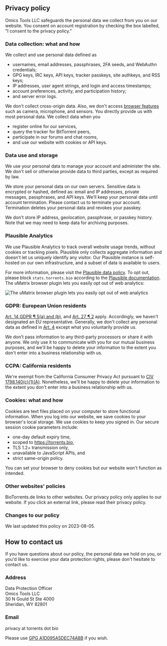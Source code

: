 ## Privacy policy

Omics Tools LLC safeguards the personal data we collect from you on our website.
You consent on account registration by checking the box labelled,
"I consent to the privacy policy."

### Data collection: what and how

We collect and use personal data defined as

- usernames, email addresses, passphrases, 2FA seeds, and WebAuthn credentials;
- GPG keys, IRC keys, API keys, tracker passkeys, site authkeys, and RSS keys;
- IP addresses, user agent strings, and login and access timestamps;
- account preferences, activity, and participation history;
- and server error logs.

We don't collect cross-origin data.
Also, we don't access
[browser features](https://developer.mozilla.org/en-US/docs/Web/HTTP/Headers/Permissions-Policy)
such as camera, microphone, and sensors.
You directly provide us with most personal data.
We collect data when you

- register online for our services,
- query the tracker for BitTorrent peers,
- participate in our forums and chat rooms,
- and use our website with cookies or API keys.

### Data use and storage

We use your personal data to manage your account and administer the site.
We don't sell or otherwise provide data to third parties, except as required by law.

We store your personal data on our own servers.
Sensitive data is encrypted or hashed, defined as:
email and IP addresses, private messages, passphrases, and API keys.
We'll keep your personal data until account termination.
Please contact us to terminate your account.
Termination deletes your personal data and revokes your passkey.

We don't store IP address, geolocation, passphrase, or passkey history.
Note that we may need to keep data for archiving purposes.

### Plausible Analytics

We use Plausible Analytics to track overall website usage trends, without cookies or tracking pixels.
Plausible only collects aggregate information and doesn't let us uniquely identify any visitor.
Our Plausible instance is self-hosted on our own infrastructure, and a subset of data is available to users.

For more information, please visit the
[Plausible data policy](https://plausible.io/data-policy).
To opt out, please block `stats.torrents.bio` according to the
[Plausible documentation](https://plausible.io/docs/excluding).
The uMatrix browser plugin lets you easily opt out of web analytics:

![The uMatrix browser plugin lets you easily opt out of web analytics](/images/plausible-optout.png)

### GDPR: European Union residents

[Art. 14 GDPR ¶ 5(a) and (b)](https://gdpr-info.eu/art-14-gdpr), and
[Art. 27 ¶ 2](https://gdpr-info.eu/art-27-gdpr) apply.
Accordingly, we haven't designated an EU representative.
Generally, we don't collect any personal data as defined in
[Art. 4](https://gdpr-info.eu/art-4-gdpr)
except what you voluntarily provide us.

We don't pass information to any third-party processors or share it with anyone.
We only use it to communicate with you for our mutual business purposes,
and we'll be happy to delete your information
to the extent you don't enter into a business relationship with us.

### CCPA: California residents

We're exempt from the California Consumer Privacy Act pursuant to
[CIV 1798.140(c)(1)(A)](https://ccpa-info.com/home/1798-140-definitions).
Nonetheless, we'll be happy to delete your information
to the extent you don't enter into a business relationship with us.

### Cookies: what and how

Cookies are text files placed on your computer to store functional information.
When you log into our website, we save cookies to your browser's local storage.
We use cookies to keep you signed in.
Our secure session cookie parameters include:

- one-day default expiry time,
- scoped to https://torrents.bio,
- TLS 1.2+ transmission only,
- unavailable to JavaScript APIs, and
- strict same-origin policy.

You can set your browser to deny cookies
but our website won't function as intended.

### Other websites' policies

BioTorrents.de links to other websites.
Our privacy policy only applies to our website.
If you click an external link, please read their privacy policy.

### Changes to our policy

We last updated this policy on 2023-08-05.

## How to contact us

If you have questions about our policy,
the personal data we hold on you,
or you'd like to exercise your data protection rights,
please don't hesitate to contact us.

### Address

Data Protection Officer<br>
Omics Tools LLC<br>
30 N Gould St Ste 4000<br>
Sheridan, WY 82801

### Email

privacy at torrents dot bio

Please use
[GPG A1D095A5DEC74A8B](/pubkey)
if you wish.
